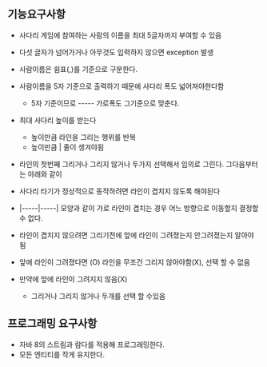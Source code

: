 ## 기능요구사항
- 사다리 게임에 참여하는 사람의 이름을 최대 5글자까지 부여할 수 있음
 - 다섯 글자가 넘어가거나 아무것도 입력하지 않으면 exception 발생
 
- 사람이름은 쉼표(,)를 기준으로 구분한다.

- 사람이름을 5자 기준으로 출력하기 때문에 사다리 폭도 넓어져야한다함
  -  5자 기준이므로 ----- 가로폭도 그기준으로 맞춘다.

- 최대 사다리 높이를 받는다
  - 높이만큼 라인을 그리는 행위를 반복
  - 높이만큼 | 줄이 생겨야됨

- 라인의 첫번째 그리거나 그리지 않거나 두가지 선택해서 임의로 그린다. 그다음부터는 아래와 같이
- 사다리 타기가 정상적으로 동작하려면 라인이 겹치지 않도록 해야된다
 - |-----|-----| 모양과 같이 가로 라인이 겹치는 경우 어느 방향으로 이동할지 결정할 수 없다.
 - 라인이 겹치지 않으려면 그리기전에 앞에 라인이 그려졌는지 안그려졌는지 알아야 됨
 - 앞에 라인이 그려졌다면 (O) 라인을 무조건 그리지 않아야함(X), 선택 할 수 없음
 - 만약에 앞에 라인이 그려지지 않음(X)
    - 그리거나 그리지 않거나 두개를 선택 할 수있음
    

## 프로그래밍 요구사항
- 자바 8의 스트림과 람다를 적용해 프로그래밍한다.
- 모든 엔티티를 작게 유지한다.
